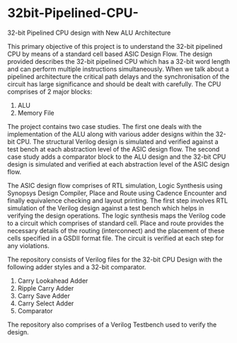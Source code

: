 # 32bit-Pipelined-CPU-
32-bit Pipelined CPU design with New ALU Architecture

This primary objective of this project is to understand the 32-bit pipelined CPU by means of a standard cell based ASIC Design Flow. The design provided describes the 32-bit pipelined CPU which has a 32-bit word length and can perform multiple instructions simultaneously. When we talk about a pipelined architecture the critical path delays and the synchronisation of the circuit has large significance and should be dealt with carefully. The CPU comprises of 2 major blocks:
1)	ALU
2)	Memory File 

The project contains two case studies. The first one deals with the implementation of the ALU along with various adder designs within the 32-bit CPU. The structural Verilog design is simulated and verified against a test bench at each abstraction level of the ASIC design flow. The second case study adds a comparator block to the ALU design and the 32-bit CPU design is simulated and verified at each abstraction level of the ASIC design flow.   

The ASIC design flow comprises of RTL simulation, Logic Synthesis using Synopsys Design Compiler, Place and Route using Cadence Encounter and finally equivalence checking and layout printing. The first step involves RTL simulation of the Verilog design against a test bench which helps in verifying the design operations. The logic synthesis maps the Verilog code to a circuit which comprises of standard cell. Place and route provides the necessary details of the routing (interconnect) and the placement of these cells specified in a GSDII format file. The circuit is verified at each step for any violations. 


The repository consists of Verilog files for the 32-bit CPU Design with the following adder styles and a 32-bit comparator.   
1) Carry Lookahead Adder
2) Ripple Carry Adder
3) Carry Save Adder 
4) Carry Select Adder
5) Comparator

The repository also comprises of a Verilog Testbench used to verify the design.
